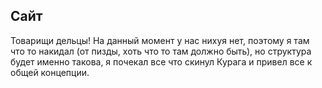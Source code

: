 ## Сайт
Товарищи дельцы!
На данный момент у нас нихуя нет, поэтому я там что то накидал (от пизды, хоть что то там должно быть), но структура будет именно такова, я почекал все что скинул Курага и привел все к общей концепции.
